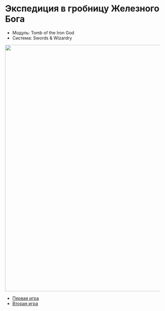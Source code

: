 # Экспедиция в гробницу Железного Бога

- Модуль: Tomb of the Iron God
- Система: Swords & Wizardry

<a href="https://github.com/8kto/ttrpg-recaps/assets/18572703/e1564662-c34e-4541-9519-88f24f527512"><img src="https://github.com/8kto/ttrpg-recaps/assets/18572703/e1564662-c34e-4541-9519-88f24f527512" style="width:800px" /></a>

- [Первая игра](./2024-05-05-game-1.md)
- [Вторая игра](./2024-05-11-game-2.md)
